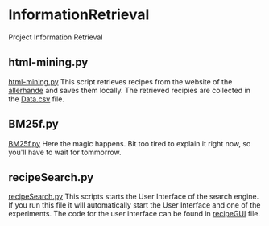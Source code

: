 # InformationRetrieval
Project Information Retrieval

## html-mining.py
[html-mining.py](https://github.com/DeniseMeerkerk/InformationRetrieval/blob/master/html-mining.py)
This script retrieves recipes from the website of the [allerhande](https://www.ah.nl/allerhande) and saves them locally. The retrieved recipies are collected in the [Data.csv](https://github.com/DeniseMeerkerk/InformationRetrieval/blob/master/Data.csv) file.

## BM25f.py
[BM25f.py](https://github.com/DeniseMeerkerk/InformationRetrieval/blob/master/BM25f.py)
Here the magic happens. Bit too tired to explain it right now, so you'll have to wait for tommorrow.


## recipeSearch.py
[recipeSearch.py](https://github.com/DeniseMeerkerk/InformationRetrieval/blob/master/recipeSearch.py)
This scripts starts the User Interface of the search engine. If you run this file it will automatically start the User Interface and one of the experiments. The code for the user interface can be found in [recipeGUI](https://github.com/DeniseMeerkerk/InformationRetrieval/blob/master/recipeGUI.ui) file.
